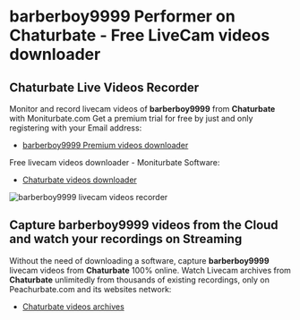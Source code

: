 # barberboy9999 Performer on Chaturbate - Free LiveCam videos downloader

## Chaturbate Live Videos Recorder

Monitor and record livecam videos of **barberboy9999** from **Chaturbate** with Moniturbate.com
Get a premium trial for free by just and only registering with your Email address:
* [barberboy9999 Premium videos downloader](https://moniturbate.com/request-demo-licence-key.html)

Free livecam videos downloader - Moniturbate Software:
* [Chaturbate videos downloader](https://moniturbate.com/moniturbate-download-software.html)

![barberboy9999 livecam videos recorder](https://peachurnet.com/templates/moniturbate-software.png)


## Capture barberboy9999 videos from the Cloud and watch your recordings on Streaming

Without the need of downloading a software, capture **barberboy9999** livecam videos from **Chaturbate** 100% online.
Watch Livecam archives from **Chaturbate** unlimitedly from thousands of existing recordings, only on Peachurbate.com and its websites network:
* [Chaturbate videos archives](https://peachurnet.com/)